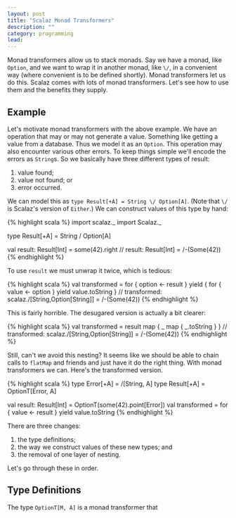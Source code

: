 ```yaml
---
layout: post
title: "Scalaz Monad Transformers"
description: ""
category: programming
lead:
---
```


Monad transformers allow us to stack monads. Say we have a monad, like `Option`, and we want to wrap it in another monad, like `\/`, in a convenient way (where convenient is to be defined shortly). Monad transformers let us do this. Scalaz comes with lots of monad transformers. Let's see how to use them and the benefits they supply.

## Example

Let's motivate monad transformers with the above example. We have an operation that may or may not generate a value. Something like getting a value from a database. Thus we model it as an `Option`. This operation may also encounter various other errors. To keep things simple we'll encode the errors as `String`s. So we basically have three different types of result:

1. value found;
2. value not found; or
3. error occurred.

We can model this as `type Result[+A] = String \/ Option[A]`. (Note that `\/` is Scalaz's version of `Either`.)  We can construct values of this type by hand:

{% highlight scala %}
import scalaz._
import Scalaz._

type Result[+A] = String \/ Option[A]

val result: Result[Int] = some(42).right
// result: Result[Int] = \/-(Some(42))
{% endhighlight %}

To use `result` we must unwrap it twice, which is tedious:

{% highlight scala %}
val transformed =
  for {
    option <- result
  } yield {
    for {
      value <- option
    } yield value.toString
  }
// transformed: scalaz.\/[String,Option[String]] = \/-(Some(42))
{% endhighlight %}

This is fairly horrible. The desugared version is actually a bit clearer:

{% highlight scala %}
val transformed = result map { _ map { _.toString } }
// transformed: scalaz.\/[String,Option[String]] = \/-(Some(42))
{% endhighlight %}

Still, can't we avoid this nesting? It seems like we should be able to chain calls to `flatMap` and friends and just have it do the right thing. With monad transformers we can. Here's the transformed version.

{% highlight scala %}
type Error[+A] = \/[String, A]
type Result[+A] = OptionT[Error, A]

val result: Result[Int] = OptionT(some(42).point[Error])
val transformed =
  for {
    value <- result
  } yield value.toString
{% endhighlight %}

There are three changes:

1. the type definitions;
2. the way we construct values of these new types; and
3. the removal of one layer of nesting.

Let's go through these in order.

## Type Definitions



The type `OptionT[M, A]` is a monad transformer that
